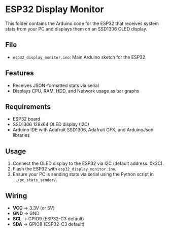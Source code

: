 # ESP32 Display Monitor

This folder contains the Arduino code for the ESP32 that receives system stats from your PC and displays them on an SSD1306 OLED display.

## File
- `esp32_display_monitor.ino`: Main Arduino sketch for the ESP32.

## Features
- Receives JSON-formatted stats via serial
- Displays CPU, RAM, HDD, and Network usage as bar graphs

## Requirements
- ESP32 board
- SSD1306 128x64 OLED display (I2C)
- Arduino IDE with Adafruit SSD1306, Adafruit GFX, and ArduinoJson libraries

## Usage
1. Connect the OLED display to the ESP32 via I2C (default address: 0x3C).
2. Flash the ESP32 with `esp32_display_monitor.ino`.
3. Ensure your PC is sending stats via serial using the Python script in `../pc_stats_sender/`.

## Wiring
- **VCC** → 3.3V (or 5V)
- **GND** → GND
- **SCL** → GPIO9 (ESP32-C3 default)
- **SDA** → GPIO8 (ESP32-C3 default)

